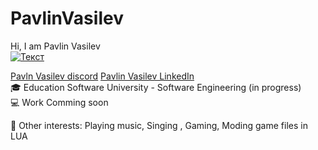 # PavlinVasilev
Hi, I am Pavlin Vasilev <br>
[![Текст](URL_на_иконата)]([URL_на_линка](https://www.instagram.com/jus7shad0w/))


[Pavln Vasilev discord](https://discord.com/invite/v3DqNNY) [Pavlin Vasilev LinkedIn](https://www.linkedin.com/in/pavlin-vasilev-204a981b6/)<br>
🎓 Education
Software University - Software Engineering (in progress)<br>
💻 Work
Comming soon <br>

🤹 Other interests:
Playing music, Singing , Gaming, Moding game files in LUA
